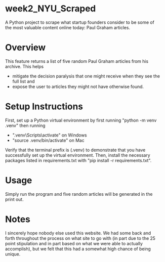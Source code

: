 # week2_NYU_Scraped

A Python project to scrape what startup founders consider to be some of the most valuable content online today: Paul Graham articles.

# Overview

This feature returns a list of five random Paul Graham articles from his archive. This helps

- mitigate the decision paralysis that one might receive when they see the full list and
- expose the user to articles they might not have otherwise found.

# Setup Instructions

First, set up a Python virtual environment by first running "python -m venv .venv" then running

- ".venv\Scripts\activate" on Windows
- "source .venv/bin/activate" on Mac

Verify that the terminal prefix is (.venv) to demonstrate that you have successfully set up the virtual environment.
Then, install the necessary packages listed in requirements.txt with "pip install -r requirements.txt".

# Usage

Simply run the program and five random articles will be generated in the print out.

# Notes

I sincerely hope nobody else used this website. We had some back and forth throughout the process on what site to go with (in part due to the 25 point stipulation and in part based on what we were able to actually accomplish), but we felt that this had a somewhat high chance of being unique.
